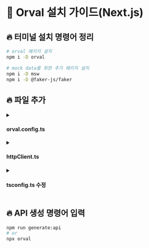 # 📜 Orval 설치 가이드(Next.js)

## 🔥 터미널 설치 명령어 정리
```bash
# orval 패키지 설치
npm i -D orval

# mock data를 위한 추가 패키지 설치
npm i -D msw
npm i -D @faker-js/faker
```

## 🔥 파일 추가

<details>
  <summary><h4>orval.config.ts</h4></summary>

프로젝트 루트에 `orval.config.ts` 파일 생성

```ts
import { defineConfig } from 'orval';

export default defineConfig({
  mogazoa: {
    input: {
      // swagger ui의 json 경로 직접 지정
      // or 로컬 json 경로 지정
      target: './openapi.json',
    },
    output: {
      mode: 'tags-split',
      target: './src/api/endpoints/', // src/api/endpoints 폴더에 api 함수들 저장
      schemas: './src/api/models', // src/api/models 폴더에 요청,응답 type 저장
      client: 'react-query', //react-query 사용 지정
      mock: true, //msw를 이용한 mock data 생성 여부
      prettier: true,
      override: {
        mutator: { //custom fetch wrapper 경로 지정(axios 사용가능)
          path: './src/api/httpClient.ts',
          name: 'httpClient',
        }, 
        query: { //react-query 사용할 훅 선택
          useSuspenseQuery: true,
          useSuspenseInfiniteQuery: true,
          useInfiniteQueryParam: 'cursor', //infiniteQuery 훅을 생성할 기준 지정(param에 cursor라는 속성이 있는 api 만 infinitequery 생성)
        },
      },
    },
  },
});

```
  
</details>

<details>
  <summary><h4>httpClient.ts</h4></summary>

`src/api/httpClient.ts` 파일 생성

```ts
import { redirect } from 'next/navigation';

interface BaseAPIConfig {
  url: string;
  method: string;
  headers?: Record<string, string>;
  params?: Record<string, unknown>;
  data?: unknown;
  signal?: AbortSignal;
}

export const httpClient = async <T>(config: BaseAPIConfig): Promise<T> => {
  const isServer = typeof window === 'undefined';
  const environment = isServer ? '🔵 SERVER' : '🟢 CLIENT';
  const isDev = process.env.NODE_ENV === 'development';

  // 개발 환경에서만 로그
  if (isDev) {
    console.groupCollapsed(`${environment} 📤 API Request`);
    console.log('Method:', config.method.toUpperCase());
    console.log('URL:', config.url);
    console.log('Params:', config.params);
    console.log('Data:', config.data);
    console.groupEnd();
  }

  // queryString 처리
  const queryString = config.params
    ? (() => {
        const search = new URLSearchParams();
        Object.entries(config.params).forEach(([key, value]) => {
          if (value !== undefined && value !== null && value !== '') {
            search.append(key, String(value));
          }
        });
        const qs = search.toString();
        return qs ? `?${qs}` : '';
      })()
    : '';

  // token 처리
  let token: string | undefined;

  if (isServer) {
    const { cookies } = await import('next/headers');
    const cookieStore = await cookies();
    token = cookieStore.get('accessToken')?.value;
  } else {
    const match = document.cookie.match(new RegExp('(^| )accessToken=([^;]+)'));
    token = match ? decodeURIComponent(match[2]) : undefined;
  }

  // body 처리
  const hasBody = !['GET', 'HEAD'].includes(config.method.toUpperCase());
  const body = hasBody && config.data ? JSON.stringify(config.data) : undefined;

  // fetch 호출
  const response = await fetch(`${process.env.NEXT_PUBLIC_API_URL}${config.url}${queryString}`, {
    method: config.method,
    headers: {
      'Content-Type': 'application/json',
      ...(token && { Authorization: `Bearer ${token}` }),
      ...config.headers,
    },
    body,
    signal: config.signal,
    cache: 'no-store',
  });

  // 401 처리
  if (response.status === 401) {
    redirect('/login');
  }

  // 에러 처리
  if (!response.ok) {
    let errorMessage = `HTTP ${response.status}`;
    try {
      const errorData = await response.json();
      errorMessage = errorData.message || JSON.stringify(errorData);
    } catch {
      const text = await response.text();
      if (text) errorMessage = text;
    }
    throw new Error(errorMessage);
  }

  // 빈 응답 처리
  const contentType = response.headers.get('content-type');
  if (!contentType?.includes('application/json')) {
    const text = await response.text();
    return text as unknown as T;
  }

  return response.json();
};

```
  
</details>

<details>
  <summary><h4>tsconfig.ts 수정</h4></summary>

  - 문제: `httpClient.ts`에 동적 import 적용 시 orval api 생성 오류 발생
  - 원인: 동적 import 가 ES6(ES2020)에 도입되었으나 next.js 프로젝트 생성 시 tsconfig.ts의 compilerOptions.target이 `ES2017`로 지정되어있어 `npm run generate:api` 실행 시 오류 발생
  - 해결: `tsconfig.ts`의 compilerOptions.target 속성의 값을 `ES2022`로 변경

> 참고자료: https://github.com/orval-labs/orval/issues/1634

```bash
Error: Your mutator file doesn't have the baseAPI exported function
```
  ```ts
    ...
    "compilerOptions": {
    "target": "ES2022",
    ...
  ```
</details>

## 🔥 API 생성 명령어 입력
```bash
npm run generate:api
# or
npx orval
```
